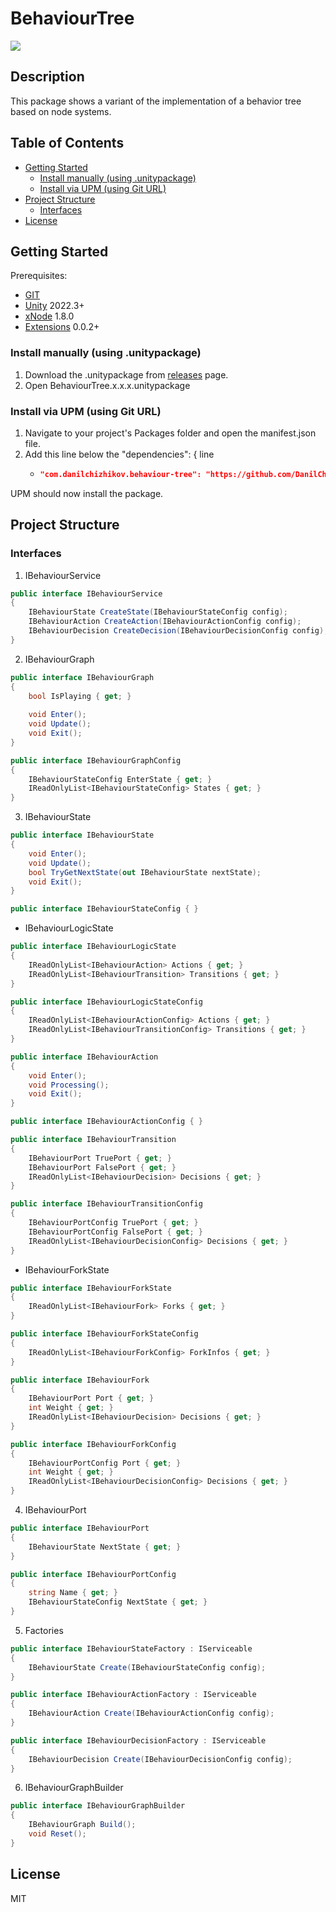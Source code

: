 # BehaviourTree
![](https://img.shields.io/badge/unity-2022.3+-000.svg)

## Description
This package shows a variant of the implementation of a behavior tree based on node systems.

## Table of Contents
- [Getting Started](#Getting-Started)
    - [Install manually (using .unitypackage)](#Install-manually-(using-.unitypackage))
    - [Install via UPM (using Git URL)](#Install-via-UPM-(using-Git-URL))
- [Project Structure](#Project-Structure)
    - [Interfaces](#Interfaces)
- [License](#License)

## Getting Started
Prerequisites:
- [GIT](https://git-scm.com/downloads)
- [Unity](https://unity.com/releases/editor/archive) 2022.3+
- [xNode](https://github.com/Siccity/xNode.git) 1.8.0
- [Extensions](https://github.com/DanilChizhikov/Extensions.git) 0.0.2+

### Install manually (using .unitypackage)
1. Download the .unitypackage from [releases](https://github.com/DanilChizhikov/AddressableManagement/releases/) page.
2. Open BehaviourTree.x.x.x.unitypackage

### Install via UPM (using Git URL)
1. Navigate to your project's Packages folder and open the manifest.json file.
2. Add this line below the "dependencies": { line
    - ```json title="Packages/manifest.json"
      "com.danilchizhikov.behaviour-tree": "https://github.com/DanilChizhikov/BehaviourTree.git?path=Assets/BehaviourTree#0.0.1",
      ```
UPM should now install the package.

## Project Structure

### Interfaces

1. IBehaviourService
```csharp
public interface IBehaviourService
{
    IBehaviourState CreateState(IBehaviourStateConfig config);
    IBehaviourAction CreateAction(IBehaviourActionConfig config);
    IBehaviourDecision CreateDecision(IBehaviourDecisionConfig config);
}
```

2. IBehaviourGraph
```csharp
public interface IBehaviourGraph
{
    bool IsPlaying { get; }
    
    void Enter();
    void Update();
    void Exit();
}
```

```csharp
public interface IBehaviourGraphConfig
{
    IBehaviourStateConfig EnterState { get; }
    IReadOnlyList<IBehaviourStateConfig> States { get; }
}
```

3. IBehaviourState
```csharp
public interface IBehaviourState
{
    void Enter();
    void Update();
    bool TryGetNextState(out IBehaviourState nextState);
    void Exit();
}
```

```csharp
public interface IBehaviourStateConfig { }
```
 - IBehaviourLogicState
```csharp
public interface IBehaviourLogicState
{
    IReadOnlyList<IBehaviourAction> Actions { get; }
    IReadOnlyList<IBehaviourTransition> Transitions { get; }
}
```

```csharp
public interface IBehaviourLogicStateConfig
{
    IReadOnlyList<IBehaviourActionConfig> Actions { get; }
    IReadOnlyList<IBehaviourTransitionConfig> Transitions { get; }
}
```

```csharp
public interface IBehaviourAction
{
    void Enter();
    void Processing();
    void Exit();
}
```

```csharp
public interface IBehaviourActionConfig { }
```

```csharp
public interface IBehaviourTransition
{
    IBehaviourPort TruePort { get; }
    IBehaviourPort FalsePort { get; }
    IReadOnlyList<IBehaviourDecision> Decisions { get; }
}
```

```csharp
public interface IBehaviourTransitionConfig
{
    IBehaviourPortConfig TruePort { get; }
    IBehaviourPortConfig FalsePort { get; }
    IReadOnlyList<IBehaviourDecisionConfig> Decisions { get; }
}
```

 - IBehaviourForkState
```csharp
public interface IBehaviourForkState
{
    IReadOnlyList<IBehaviourFork> Forks { get; }
}
```

```csharp
public interface IBehaviourForkStateConfig
{
    IReadOnlyList<IBehaviourForkConfig> ForkInfos { get; }
}
```

```csharp
public interface IBehaviourFork
{
    IBehaviourPort Port { get; }
    int Weight { get; }
    IReadOnlyList<IBehaviourDecision> Decisions { get; }
}
```

```csharp
public interface IBehaviourForkConfig
{
    IBehaviourPortConfig Port { get; }
    int Weight { get; }
    IReadOnlyList<IBehaviourDecisionConfig> Decisions { get; }
}
```

4. IBehaviourPort
```csharp
public interface IBehaviourPort
{
    IBehaviourState NextState { get; }
}
```

```csharp
public interface IBehaviourPortConfig
{
    string Name { get; }
    IBehaviourStateConfig NextState { get; }
}
```

5. Factories
```csharp
public interface IBehaviourStateFactory : IServiceable
{
    IBehaviourState Create(IBehaviourStateConfig config);
}
```

````csharp
public interface IBehaviourActionFactory : IServiceable
{
    IBehaviourAction Create(IBehaviourActionConfig config);
}
````

```csharp
public interface IBehaviourDecisionFactory : IServiceable
{
    IBehaviourDecision Create(IBehaviourDecisionConfig config);
}
```

6. IBehaviourGraphBuilder
```csharp
public interface IBehaviourGraphBuilder
{
    IBehaviourGraph Build();
    void Reset();
}
```

## License

MIT